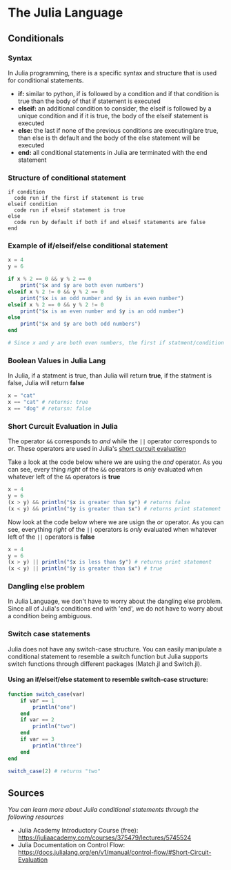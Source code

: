 # The Julia Language
## Conditionals

### Syntax
In Julia programming, there is a specific syntax and structure that is used for conditional statements.
- **if:** similar to python, if is followed by a condition and if that condition is true than the body of that if statement is executed
- **elseif:** an additional condition to consider, the elseif is followed by a unique condition and if it is true, the body of the elseif statement is executed
- **else:** the last if none of the previous conditions are executing/are true, than else is th default and the body of the else statement will be executed
- **end:** all conditional statements in Julia are terminated with the end statement 

### Structure of conditional statement

```
if condition
  code run if the first if statement is true
elseif condition
  code run if elseif statement is true
else
  code run by default if both if and elseif statements are false
end
```

### Example of if/elseif/else conditional statement
```julia
x = 4
y = 6

if x % 2 == 0 && y % 2 == 0
    print("$x and $y are both even numbers")
elseif x % 2 != 0 && y % 2 == 0
    print("$x is an odd number and $y is an even number")
elseif x % 2 == 0 && y % 2 != 0
    print("$x is an even number and $y is an odd number")
else
    print("$x and $y are both odd numbers")
end

# Since x and y are both even numbers, the first if statment/condition will be executed
```

### Boolean Values in Julia Lang

In Julia, if a statment is true, than Julia will return **true**, if the statment is false, Julia will return **false**
```julia
x = "cat"
x == "cat" # returns: true
x == "dog" # retursn: false
```
### Short Curcuit Evaluation in Julia

The operator `&&` corresponds to *and* while the `||` operator corresponds to *or*. These operators are used in Julia's [short curcuit evaluation](https://docs.julialang.org/en/v1/manual/control-flow/#Short-Circuit-Evaluation)

Take a look at the code below where we are using the *and* operator. As you can see, every thing *right* of the `&&` operators is *only* evaluated when whatever left of the `&&` operators is **true**

```julia
x = 4
y = 6
(x > y) && println("$x is greater than $y") # returns false
(x < y) && println("$y is greater than $x") # returns print statement
```

Now look at the code below where we are usign the *or* operator. As you can see, everything *right* of the `||` operators is *only* evaluated when whatever left of the `||` operators is **false**

```julia
x = 4
y = 6
(x > y) || println("$x is less than $y") # returns print statement
(x < y) || println("$y is greater than $x") # true
```
### Dangling else problem

In Julia Language, we don't have to worry about the dangling else problem. Since all of Julia's conditions end with 'end', we do not have to worry about a condition being ambiguous. 

### Switch case statements

Julia does not have any switch-case structure. You can easily manipulate a conditional statement to resemble a switch function but Julia supports switch functions through different packages (Match.jl and Switch.jl).

#### Using an if/elseif/else statement to resemble switch-case structure:

```julia
function switch_case(var)
    if var == 1
        println("one")
    end
    if var == 2
        println("two")
    end
    if var == 3
        println("three")
    end
end
 
switch_case(2) # returns "two"
```

## Sources
*You can learn more about Julia conditional statements through the following resources*
- Julia Academy Introductory Course (free): https://juliaacademy.com/courses/375479/lectures/5745524
- Julia Documentation on Control Flow: https://docs.julialang.org/en/v1/manual/control-flow/#Short-Circuit-Evaluation 
